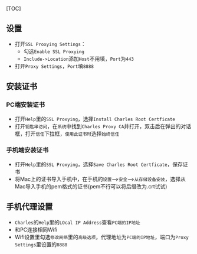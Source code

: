 [TOC]

##  设置
* 打开`SSL Proxying Settings`：
	* 勾选`Enable SSL Proxying`
	* `Include->Location`添加`Host`不用填，`Port`为`443`
* 打开`Proxy Settings`，`Port`填`8888`

## 安装证书
### PC端安装证书
* 打开`Help`里的`SSL Proxying`，选择`Install Charles Root Certficate`
* 打开`钥匙串访问`，在`系统`中找到`Charles Proxy CA`并打开，双击后在弹出的对话框，打开`信任`下拉框，`使用此证书时`选择`始终信任`

### 手机端安装证书
* 打开`Help`里的`SSL Proxying`，选择`Save Charles Root Certficate`，保存证书
* 将Mac上的证书导入手机中，在手机的`设置`-->`安全`-->`从存储设备安装`，选择从Mac导入手机的pem格式的证书(pem不行可以将后缀改为.crt试试)

## 手机代理设置
* `Charles`的`Help`里的`LOcal IP Address`查看`PC端的IP地址`
* 和PC连接相同Wifi
* Wifi设置里勾选`修改网络`里的`高级选项`，代理地址为`PC端的IP地址`，端口为`Proxy Settings`里设置的`8888`